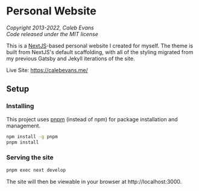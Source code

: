 # Personal Website

_Copyright 2013-2022, Caleb Evans_  
_Code released under the MIT license_

This is a [NextJS](https://nextjs.org/)-based personal website I created
for myself. The theme is built from NextJS's default scaffolding, with all of
the styling migrated from my previous Gatsby and Jekyll iterations of the site.

Live Site: https://calebevans.me/

## Setup

### Installing

This project uses [pnpm][pnpm] (instead of npm) for package installation and
management.

[pnpm]: https://pnpm.io/

```bash
npm install -g pnpm
pnpm install
```

### Serving the site

```bash
pnpm exec next develop
```

The site will then be viewable in your browser at http://localhost:3000.
